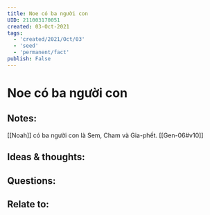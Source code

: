 ```yaml
---
title: Noe có ba người con
UID: 211003170051
created: 03-Oct-2021
tags:
  - 'created/2021/Oct/03'
  - 'seed'
  - 'permanent/fact'
publish: False
---
```

# Noe có ba người con

## Notes:
[[Noah]] có ba người con là Sem, Cham và Gia-phết. [[Gen-06#v10]]

## Ideas & thoughts:

## Questions:

## Relate to:

